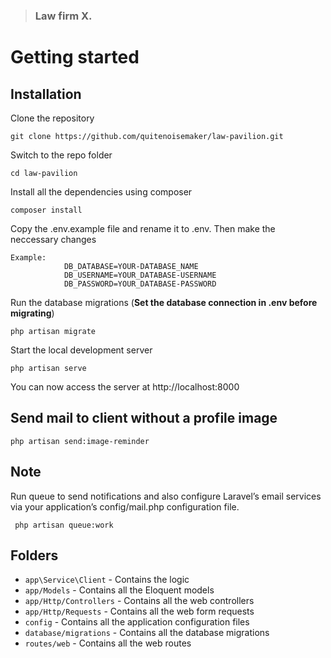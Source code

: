 > ### Law firm X.

# Getting started

## Installation

Clone the repository

    git clone https://github.com/quitenoisemaker/law-pavilion.git

Switch to the repo folder

    cd law-pavilion

Install all the dependencies using composer

    composer install

Copy the .env.example file and rename it to .env. Then make the neccessary changes

    Example:   
                DB_DATABASE=YOUR-DATABASE_NAME
                DB_USERNAME=YOUR_DATABASE-USERNAME
                DB_PASSWORD=YOUR_DATABASE-PASSWORD

Run the database migrations (**Set the database connection in .env before migrating**)

    php artisan migrate

Start the local development server

    php artisan serve

You can now access the server at http://localhost:8000


## Send mail to client without a profile image
    php artisan send:image-reminder

## Note
Run queue to send notifications and also configure Laravel’s email services via your application’s config/mail.php configuration file.

     php artisan queue:work

## Folders

- `app\Service\Client` - Contains the logic
- `app/Models` - Contains all the Eloquent models
- `app/Http/Controllers` - Contains all the web controllers
- `app/Http/Requests` - Contains all the web form requests
- `config` - Contains all the application configuration files
- `database/migrations` - Contains all the database migrations
- `routes/web` - Contains all the web routes



